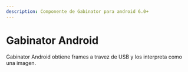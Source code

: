 ```yaml
---
description: Componente de Gabinator para android 6.0+
---
```


# Gabinator Android

Gabinator Android obtiene frames a travez de USB y los interpreta como una imagen.
